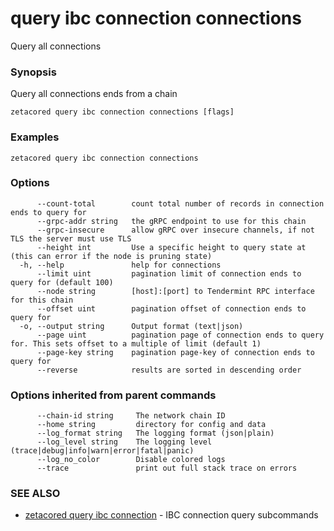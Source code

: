 # query ibc connection connections

Query all connections

### Synopsis

Query all connections ends from a chain

```
zetacored query ibc connection connections [flags]
```

### Examples

```
zetacored query ibc connection connections
```

### Options

```
      --count-total        count total number of records in connection ends to query for
      --grpc-addr string   the gRPC endpoint to use for this chain
      --grpc-insecure      allow gRPC over insecure channels, if not TLS the server must use TLS
      --height int         Use a specific height to query state at (this can error if the node is pruning state)
  -h, --help               help for connections
      --limit uint         pagination limit of connection ends to query for (default 100)
      --node string        [host]:[port] to Tendermint RPC interface for this chain 
      --offset uint        pagination offset of connection ends to query for
  -o, --output string      Output format (text|json) 
      --page uint          pagination page of connection ends to query for. This sets offset to a multiple of limit (default 1)
      --page-key string    pagination page-key of connection ends to query for
      --reverse            results are sorted in descending order
```

### Options inherited from parent commands

```
      --chain-id string     The network chain ID
      --home string         directory for config and data 
      --log_format string   The logging format (json|plain) 
      --log_level string    The logging level (trace|debug|info|warn|error|fatal|panic) 
      --log_no_color        Disable colored logs
      --trace               print out full stack trace on errors
```

### SEE ALSO

* [zetacored query ibc connection](zetacored_query_ibc_connection.md)	 - IBC connection query subcommands

